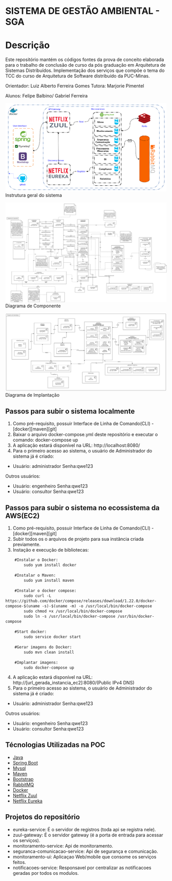 # SISTEMA DE GESTÃO AMBIENTAL - SGA

# Descrição
Este repositório mantém os códigos fontes da prova de conceito elaborada para o trabalho de conclusão de curso da pós graduação em Arquitetura de Sistemas Distribuídos.
Implementação dos serviços que compõe o tema do TCC do curso de Arquitetura de Software distribuído da PUC-Minas.

Orientador: Luiz Alberto Ferreira Gomes
Tutora: Marjorie Pimentel


Alunos: Felipe Balbino/ Gabriel Ferreira

![alt text](https://github.com/felipeBalbino/SCA-puc-minas/blob/main/Documentos/Diagramas/Instrutura%20do%20Sistema.png)
Instrutura geral do sistema

![alt text](https://github.com/felipeBalbino/SCA-puc-minas/blob/main/Documentos/Diagramas/Diagrama%20de%20Componente.png?raw=true)
Diagrama de Componente

![alt text](https://github.com/felipeBalbino/SCA-puc-minas/blob/main/Documentos/Diagramas/Diagrama%20de%20Implanta%C3%A7%C3%A3o.png?raw=true)
Diagrama de Implantação

## Passos para subir o sistema localmente

1. Como pré-requisito, possuir Interface de Linha de Comando(CLI) - [docker][maven][git]
2. Baixar o arquivo docker-compose.yml deste repositório e executar o comando: docker-compose up
3. A aplicação estará disponível na URL: http://localhost:8080/
4. Para o primeiro acesso ao sistema, o usuário de Administrador do sistema já é criado:

* Usuário: administrador	Senha:qwe123

Outros usuários:

* Usuário: engenheiro	Senha:qwe123
* Usuário: consultor	Senha:qwe123
  
## Passos para subir o sistema no ecossistema da AWS(EC2)

1. Como pré-requisito, possuir Interface de Linha de Comando(CLI) - [docker][maven][git]
2. Subir todos os o arquivos de projeto para sua instância criada previamente. 
3. Instação e execução de bibliotecas:
```
	#Instalar o Docker: 
		sudo yum install docker
	
	#Instalar o Maven: 
		sudo yum install maven
	
	#Instalar o docker compose:
		sudo curl -L https://github.com/docker/compose/releases/download/1.22.0/docker-compose-$(uname -s)-$(uname -m) -o /usr/local/bin/docker-compose
		sudo chmod +x /usr/local/bin/docker-compose
		sudo ln -s /usr/local/bin/docker-compose /usr/bin/docker-compose
	
	#Start docker:
		sudo service docker start
		
	#Gerar imagens do Docker:
		sudo mvn clean install
		
	#Implantar imagens:
		sudo docker-compose up
```
4. A aplicação estará disponível na URL:  http://[url_gerada_instancia_ec2]:8080/(Public IPv4 DNS)
5. Para o primeiro acesso ao sistema, o usuário de Administrador do sistema já é criado:
			
* Usuário: administrador	Senha:qwe123

Outros usuários:

* Usuário: engenheiro	Senha:qwe123
* Usuário: consultor	Senha:qwe123
 
## Técnologias Utilizadas na POC

* [Java](https://java.com/en/download/)
* [Spring Boot](https://spring.io/projects/spring-boot)
* [Mysql](https://www.mysql.com/)
* [Maven](https://maven.apache.org/)
* [Bootstrap](https://getbootstrap.com/)
* [RabbitMQ](https://www.rabbitmq.com/)
* [Docker](https://www.docker.com/)
* [Netflix Zuul](https://github.com/Netflix/zuul)
* [Netflix Eureka](https://github.com/Netflix/eureka)


## Projetos do repositório
* eureka-service: É o servidor de registros (toda api se registra nele).
* zuul-gateway: É o servidor gateway (é a porta de entrada para acessar os serviços).
* monitoramento-service: Api de monitoramento.
* seguranca-comunicacao-service: Api de segurança e comunicação.
* monitoramento-ui: Aplicaçao Web/mobile que consome os serviços feitos.
* notificacoes-service: Responsavel por centralizar as notificacoes geradas por todos os modulos.


